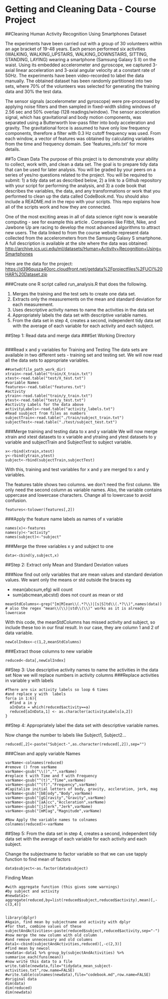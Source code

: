 Getting and Cleaning Data - Course Project
===================================================
##Cleaning Human Activity Recognition Using Smartphones Dataset  
  
The experiments have been carried out with a group of 30 volunteers within an age bracket of 19-48 years. Each person performed six activities (WALKING, WALKING_UPSTAIRS, WALKING_DOWNSTAIRS, SITTING, STANDING, LAYING) wearing a smartphone (Samsung Galaxy S II) on the waist. Using its embedded accelerometer and gyroscope, we captured 3-axial linear acceleration and 3-axial angular velocity at a constant rate of 50Hz. The experiments have been video-recorded to label the data manually. The obtained dataset has been randomly partitioned into two sets, where 70% of the volunteers was selected for generating the training data and 30% the test data.  
  
The sensor signals (accelerometer and gyroscope) were pre-processed by applying noise filters and then sampled in fixed-width sliding windows of 2.56 sec and 50% overlap (128 readings/window). The sensor acceleration signal, which has gravitational and body motion components, was separated using a Butterworth low-pass filter into body acceleration and gravity. The gravitational force is assumed to have only low frequency components, therefore a filter with 0.3 Hz cutoff frequency was used. From each window, a vector of features was obtained by calculating variables from the time and frequency domain. See 'features_info.txt' for more details. 

##To Clean Data
The purpose of this project is to demonstrate your ability to collect, work with, and clean a data set. The goal is to prepare tidy data that can be used for later analysis. You will be graded by your peers on a series of yes/no questions related to the project. You will be required to submit: 1) a tidy data set as described below, 2) a link to a Github repository with your script for performing the analysis, and 3) a code book that describes the variables, the data, and any transformations or work that you performed to clean up the data called CodeBook.md. You should also include a README.md in the repo with your scripts. This repo explains how all of the scripts work and how they are connected. 

One of the most exciting areas in all of data science right now is wearable computing - see for example this article . Companies like Fitbit, Nike, and Jawbone Up are racing to develop the most advanced algorithms to attract new users. The data linked to from the course website represent data collected from the accelerometers from the Samsung Galaxy S smartphone. A full description is available at the site where the data was obtained: <http://archive.ics.uci.edu/ml/datasets/Human+Activity+Recognition+Using+Smartphones>

Here are the data for the project: <https://d396qusza40orc.cloudfront.net/getdata%2Fprojectfiles%2FUCI%20HAR%20Dataset.zip>

###Create one R script called run_analysis.R that does the following. 
1. Merges the training and the test sets to create one data set.
2. Extracts only the measurements on the mean and standard deviation for each measurement. 
3. Uses descriptive activity names to name the activities in the data set
4. Appropriately labels the data set with descriptive variable names. 
5. From the data set in step 4, creates a second, independent tidy data set with the average of each variable for each activity and each subject.

##Step 1: Read data and merge data
###Set Working Directory 
```{r setworkingdirectory}

```

###Read x and y variables for Training and Testing 
The data sets are available in two different sets - training set and testing set. We will now read all the data sets to appropriate variables.

```{r readTrainTestxy, cache=TRUE}
##setwd(file_path_work_dir)
xtrain<-read.table("train/X_train.txt")
xtest<-read.table("test/X_test.txt")
#variable Names
features<-read.table("features.txt")
#activity 
ytrain<-read.table("train/y_train.txt")
ytest<-read.table("test/y_test.txt")
#activity Labels for the data above
activityLabels<-read.table("activity_labels.txt")
#Read suubject from files as numbers
subjectTrain<-read.table("./train/subject_train.txt")
subjectTest<-read.table("./test/subject_test.txt")
```

###Merge training and testing data to x and y variable
We will now merge xtrain and xtest datasets to x variable and ytraiing and ytest datasets to y variable and subjectTrain and SubjectTest to subject variable.
```{r combineTestTrainToxy}
x<-rbind(xtrain,xtest)
y<-rbind(ytrain,ytest)
subject<-rbind(subjectTrain,subjectTest)
```
With this, training and test variables for x and y are merged to x and y variables.

The features table shows two columns. we don't need the first column. We only need the second column as variable names. Also, the variable contains uppercase and lowercase characters. Change all to lowercase to avoid confusion.
```{r convertfeaturesvectortolower}
features<-tolower(features[,2])
```

###Apply the feature name labels as names of x variable
```{r giveVariablenamesTox}
names(x)<-features
names(y)<-"activity"
names(subject)<-"subject"
```

###Merge the three variables x y and subject to one
```{r mergeVariablesXYandSubject}
data<-cbind(y,subject,x)
```


##Step 2: Extract only Mean and Standard Deviation values

###Now find out only variables that are mean values and standard deviation values.
We want only the means or std outside the braces eg
 - mean(abcsum,efg) will count
 - sum(abcmean,abcstd) does not count as mean or std
```{r meanVariableFind}
meanStdColumns<-grep("[m|M]ean\\(.*?\\)|[s|S]td\\(.*?\\)",names(data))
# also the regex "mean\\(\\)|std\\(\\)" works as it is already lowercase
```

With this code, the meanStdColumns has missed activity and subject, so include these too in our final result. In our case, they are column 1 and 2 of data variable.
```{r addColumns1And2WhichWasMissedDuringFiltering}
newColIndex<-c(1,2,meanStdColumns)
```

###Extract those columns to new variable
```{r extractMeanStdColumns}
reduced<-data[,newColIndex]
```


##Step 3: Use descriptive activity names to name the activities in the data set
Now we will replace numbers in activity columns
###Replace activities in variable y with labels
```{r replaceActivityLabessIny}
#There are six activity labels so loop 6 times 
#and replace y with  labels
for(a in 1:6){
  #find a in y
  aInData = which(reduced$activity==a)
  reduced[aInData,1] <- as.character(activityLabels[a,2])
}
```

##Step 4: Appropriately label the data set with descriptive variable names. 

Now change the number to labels like Subject1, Subject2...
```{r changeSubjectNumberToLabel}
reduced[,2]<-paste("Subject-",as.character(reduced[,2]),sep="")
```
###Clean and apply variable Names
```{r cleanData}
varName<-colnames(reduced)
#remove () from varName
varName<-gsub("\\()","",varName)
#replace t with Time and f with Frequency
varName<-gsub("^(t)","Time",varName)
varName<-gsub("^(f)","Frequency",varName)
#Capitalize initial letters of body, gravity, accleration, jerk, mag
varName<-gsub("[bB]ody","Body",varName)
varName<-gsub("[gG]ravity","Gravity",varName)
varName<-gsub("[aA]cc","Accleration",varName)
varName<-gsub("[jJ]erk","Jerk",varName)
varName<-gsub("[mM]ag","Magnitude",varName)

#Now Apply the variable names to colnames
colnames(reduced)<-varName
```


##Step 5: From the data set in step 4, creates a second, independent tidy data set with the average of each variable for each activity and each subject.

Change the subjectname to factor variable so that we can use tapply function to find mean of factors
```{r changeSubjectNameToFactor}
data$subject<-as.factor(data$subject)
```

Finding Mean
```{r findMeanByFactor}
#with aggregate function (this gives some warnings)
#by subject and activity
#newdata1<-aggregate(reduced,by=list(reduced$subject,reduced$activity),mean)[,-c(3,4)]


library(dplyr)
#Again, find mean by subjectname and activity with dplyr
#for that, combine values of these 
subjectAndActivities<-paste(reduced$subject,reduced$activity,sep="-")
#now merge the new column with old column 
#and remove unnecessary and old columns
data1<-cbind(subjectAndActivities,reduced)[,-c(2,3)]
#find mean by newcol
newdata<-data1 %>% group_by(subjectAndActivities) %>% summarise_each(funs(mean))
#now write this data to a file
write.table(newdata,file="tidydata_mean_subject-activities.txt",row.name=FALSE)
#write.table(colnames(newdata),file="codebook.md",row.name=FALSE)
#original data
dim(data)
dim(reduced)
dim(newdata)

```